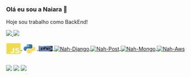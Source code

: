 ### Olá eu sou a Naiara 👋

Hoje sou trabalho como BackEnd!


 <div>
  <a href="https://github.com/NahLima">
  <img height="180em" src="https://github-readme-stats.vercel.app/api?username=NahLima&show_icons=true&theme=dracula&include_all_commits=true&count_private=true"/>
  <img height="180em" src="https://github-readme-stats.vercel.app/api/top-langs/?username=NahLima&layout=compact&langs_count=7&theme=dracula"/>
</div>
<div style="display: inline_block"><br>
  <img align="center" alt="Nah-Js" height="30" width="40" src="https://raw.githubusercontent.com/devicons/devicon/master/icons/javascript/javascript-plain.svg">
  <img align="center" alt="Nah-Py" height="30" width="40" src="https://raw.githubusercontent.com/devicons/devicon/master/icons/python/python-original.svg">
  <img align="center" alt="Nah-Php" height="30" width="40" src="https://raw.githubusercontent.com/devicons/devicon/master/icons/php/php-original.svg">
 <img align="center" alt="Nah-Django" height="30" width="80" src="https://img.shields.io/badge/Django-092E20?style=for-the-badge&logo=django&logoColor=white">
 <img align="center" alt="Nah-Post" height="30" width="80" src="https://img.shields.io/badge/PostgreSQL-316192?style=for-the-badge&logo=postgresql&logoColor=white">
 <img align="center" alt="Nah-Mongo" height="30" width="80" src="https://img.shields.io/badge/MongoDB-4EA94B?style=for-the-badge&logo=mongodb&logoColor=white">
 <img align="center" alt="Nah-Aws" height="30" width="80" src="https://img.shields.io/badge/Amazon_AWS-232F3E?style=for-the-badge&logo=amazon-aws&logoColor=white">
</div>
  
 ##
 
<div> 
  <a href="https://www.instagram.com/naiara_fx/" target="_blank"><img src="https://img.shields.io/badge/-Instagram-%23E4405F?style=for-the-badge&logo=instagram&logoColor=white" target="_blank"></a>
  <a href = "mailto:naiarafx@gmail.com"><img src="https://img.shields.io/badge/-Gmail-%23333?style=for-the-badge&logo=gmail&logoColor=white" target="_blank"></a>
  <a href="https://www.linkedin.com/in/naiara-lima-up/" target="_blank"><img src="https://img.shields.io/badge/-LinkedIn-%230077B5?style=for-the-badge&logo=linkedin&logoColor=white" target="_blank"></a> 
 
</div>


